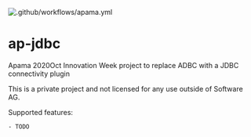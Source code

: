 ![.github/workflows/apama.yml](https://github.com/ben-spiller/ap-jdbc/workflows/.github/workflows/apama.yml/badge.svg)

# ap-jdbc
Apama 2020Oct Innovation Week project to replace ADBC with a JDBC connectivity plugin

This is a private project and not licensed for any use outside of Software AG.

Supported features:

	- TODO
